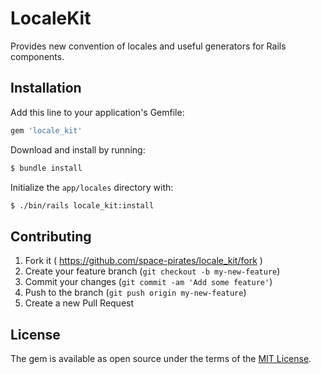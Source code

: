 # LocaleKit

Provides new convention of locales and useful generators for Rails components.

## Installation

Add this line to your application's Gemfile:

```ruby
gem 'locale_kit'
```

Download and install by running:

```bash
$ bundle install
```

Initialize the `app/locales` directory with:

```bash
$ ./bin/rails locale_kit:install
```

## Contributing

1. Fork it ( https://github.com/space-pirates/locale_kit/fork )
2. Create your feature branch (`git checkout -b my-new-feature`)
3. Commit your changes (`git commit -am 'Add some feature'`)
4. Push to the branch (`git push origin my-new-feature`)
5. Create a new Pull Request

## License

The gem is available as open source under the terms of the [MIT License](http://opensource.org/licenses/MIT).

